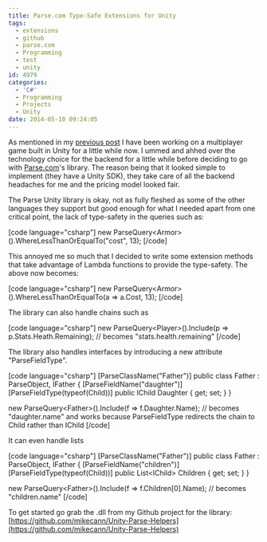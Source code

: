 ```yaml
---
title: Parse.com Type-Safe Extensions for Unity
tags:
  - extensions
  - github
  - parse.com
  - Programming
  - test
  - unity
id: 4979
categories:
  - 'C#'
  - Programming
  - Projects
  - Unity
date: 2014-05-10 09:24:05
---
```


As mentioned in my [previous post](https://www.mikecann.co.uk/games/taming-unity/) I have been working on a multiplayer game built in Unity for a little while now. I ummed and ahhed over the technology choice for the backend for a little while before deciding to go with [Parse.com](https://Parse.com)'s library. The reason being that it looked simple to implement (they have a Unity SDK), they take care of all the backend headaches for me and the pricing model looked fair.

<!--more-->

The Parse Unity library is okay, not as fully fleshed as some of the other languages they support but good enough for what I needed apart from one critical point, the lack of type-safety in the queries such as:

[code language="csharp"]
new ParseQuery&lt;Armor&gt;().WhereLessThanOrEqualTo(&quot;cost&quot;, 13);
[/code]

This annoyed me so much that I decided to write some extension methods that take advantage of Lambda functions to provide the type-safety. The above now becomes:

[code language="csharp"]
new ParseQuery&lt;Armor&gt;().WhereLessThanOrEqualTo(a =&gt; a.Cost, 13);
[/code]

The library can also handle chains such as

[code language="csharp"]
new ParseQuery&lt;Player&gt;().Include(p =&gt; p.Stats.Heath.Remaining); // becomes &quot;stats.health.remaining&quot;
[/code]

The library also handles interfaces by introducing a new attribute "ParseFieldType".

[code language="csharp"]
[ParseClassName(&quot;Father&quot;)]
public class Father : ParseObject, IFather
{
	[ParseFieldName(&quot;daughter&quot;)]
	[ParseFieldType(typeof(Child))]
	public IChild Daughter { get; set; }
}

new ParseQuery&lt;Father&gt;().Include(f =&gt; f.Daughter.Name); // becomes &quot;daughter.name&quot; and works because ParseFieldType redirects the chain to Child rather than IChild
[/code]

It can even handle lists

[code language="csharp"]
[ParseClassName(&quot;Father&quot;)]
public class Father : ParseObject, IFather
{
	[ParseFieldName(&quot;children&quot;)]
	[ParseFieldType(typeof(Child))]
	public List&lt;IChild&gt; Children { get; set; }
}

new ParseQuery&lt;Father&gt;().Include(f =&gt; f.Children[0].Name); // becomes &quot;children.name&quot;
[/code]

To get started go grab the .dll from my Github project for the library: [https://github.com/mikecann/Unity-Parse-Helpers](https://github.com/mikecann/Unity-Parse-Helpers)